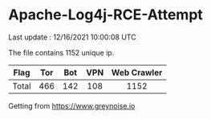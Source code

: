 
# Apache-Log4j-RCE-Attempt

Last update : 12/16/2021 10:00:08 UTC

The file contains 1152 unique ip.

| Flag | Tor | Bot | VPN | Web Crawler|
| :---:   | :-: | :-: | :-: | :-: |
| Total | 466 | 142 | 108 | 1152 |

Getting from https://www.greynoise.io